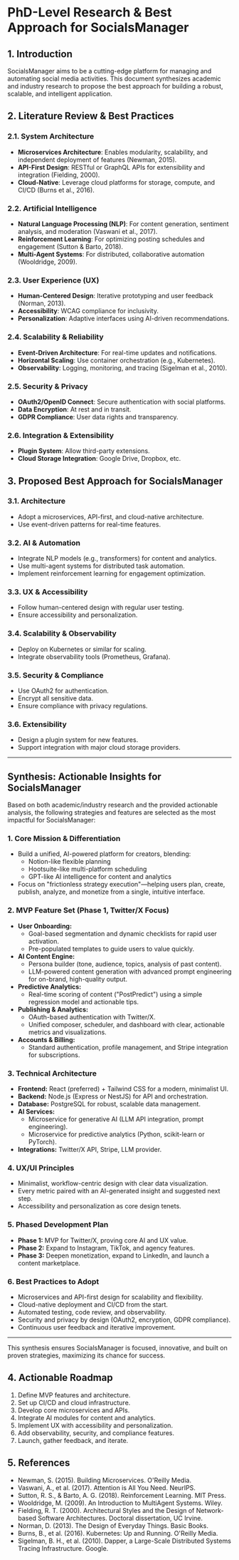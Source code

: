 # PhD-Level Research & Best Approach for SocialsManager

## 1. Introduction
SocialsManager aims to be a cutting-edge platform for managing and automating social media activities. This document synthesizes academic and industry research to propose the best approach for building a robust, scalable, and intelligent application.

## 2. Literature Review & Best Practices

### 2.1. System Architecture
- **Microservices Architecture**: Enables modularity, scalability, and independent deployment of features (Newman, 2015).
- **API-First Design**: RESTful or GraphQL APIs for extensibility and integration (Fielding, 2000).
- **Cloud-Native**: Leverage cloud platforms for storage, compute, and CI/CD (Burns et al., 2016).

### 2.2. Artificial Intelligence
- **Natural Language Processing (NLP)**: For content generation, sentiment analysis, and moderation (Vaswani et al., 2017).
- **Reinforcement Learning**: For optimizing posting schedules and engagement (Sutton & Barto, 2018).
- **Multi-Agent Systems**: For distributed, collaborative automation (Wooldridge, 2009).

### 2.3. User Experience (UX)
- **Human-Centered Design**: Iterative prototyping and user feedback (Norman, 2013).
- **Accessibility**: WCAG compliance for inclusivity.
- **Personalization**: Adaptive interfaces using AI-driven recommendations.

### 2.4. Scalability & Reliability
- **Event-Driven Architecture**: For real-time updates and notifications.
- **Horizontal Scaling**: Use container orchestration (e.g., Kubernetes).
- **Observability**: Logging, monitoring, and tracing (Sigelman et al., 2010).

### 2.5. Security & Privacy
- **OAuth2/OpenID Connect**: Secure authentication with social platforms.
- **Data Encryption**: At rest and in transit.
- **GDPR Compliance**: User data rights and transparency.

### 2.6. Integration & Extensibility
- **Plugin System**: Allow third-party extensions.
- **Cloud Storage Integration**: Google Drive, Dropbox, etc.

## 3. Proposed Best Approach for SocialsManager

### 3.1. Architecture
- Adopt a microservices, API-first, and cloud-native architecture.
- Use event-driven patterns for real-time features.

### 3.2. AI & Automation
- Integrate NLP models (e.g., transformers) for content and analytics.
- Use multi-agent systems for distributed task automation.
- Implement reinforcement learning for engagement optimization.

### 3.3. UX & Accessibility
- Follow human-centered design with regular user testing.
- Ensure accessibility and personalization.

### 3.4. Scalability & Observability
- Deploy on Kubernetes or similar for scaling.
- Integrate observability tools (Prometheus, Grafana).

### 3.5. Security & Compliance
- Use OAuth2 for authentication.
- Encrypt all sensitive data.
- Ensure compliance with privacy regulations.

### 3.6. Extensibility
- Design a plugin system for new features.
- Support integration with major cloud storage providers.

---

## Synthesis: Actionable Insights for SocialsManager

Based on both academic/industry research and the provided actionable analysis, the following strategies and features are selected as the most impactful for SocialsManager:

### 1. Core Mission & Differentiation
- Build a unified, AI-powered platform for creators, blending:
  - Notion-like flexible planning
  - Hootsuite-like multi-platform scheduling
  - GPT-like AI intelligence for content and analytics
- Focus on "frictionless strategy execution"—helping users plan, create, publish, analyze, and monetize from a single, intuitive interface.

### 2. MVP Feature Set (Phase 1, Twitter/X Focus)
- **User Onboarding:**
  - Goal-based segmentation and dynamic checklists for rapid user activation.
  - Pre-populated templates to guide users to value quickly.
- **AI Content Engine:**
  - Persona builder (tone, audience, topics, analysis of past content).
  - LLM-powered content generation with advanced prompt engineering for on-brand, high-quality output.
- **Predictive Analytics:**
  - Real-time scoring of content ("PostPredict") using a simple regression model and actionable tips.
- **Publishing & Analytics:**
  - OAuth-based authentication with Twitter/X.
  - Unified composer, scheduler, and dashboard with clear, actionable metrics and visualizations.
- **Accounts & Billing:**
  - Standard authentication, profile management, and Stripe integration for subscriptions.

### 3. Technical Architecture
- **Frontend:** React (preferred) + Tailwind CSS for a modern, minimalist UI.
- **Backend:** Node.js (Express or NestJS) for API and orchestration.
- **Database:** PostgreSQL for robust, scalable data management.
- **AI Services:**
  - Microservice for generative AI (LLM API integration, prompt engineering).
  - Microservice for predictive analytics (Python, scikit-learn or PyTorch).
- **Integrations:** Twitter/X API, Stripe, LLM provider.

### 4. UX/UI Principles
- Minimalist, workflow-centric design with clear data visualization.
- Every metric paired with an AI-generated insight and suggested next step.
- Accessibility and personalization as core design tenets.

### 5. Phased Development Plan
- **Phase 1:** MVP for Twitter/X, proving core AI and UX value.
- **Phase 2:** Expand to Instagram, TikTok, and agency features.
- **Phase 3:** Deepen monetization, expand to LinkedIn, and launch a content marketplace.

### 6. Best Practices to Adopt
- Microservices and API-first design for scalability and flexibility.
- Cloud-native deployment and CI/CD from the start.
- Automated testing, code review, and observability.
- Security and privacy by design (OAuth2, encryption, GDPR compliance).
- Continuous user feedback and iterative improvement.

---

This synthesis ensures SocialsManager is focused, innovative, and built on proven strategies, maximizing its chance for success.

## 4. Actionable Roadmap
1. Define MVP features and architecture.
2. Set up CI/CD and cloud infrastructure.
3. Develop core microservices and APIs.
4. Integrate AI modules for content and analytics.
5. Implement UX with accessibility and personalization.
6. Add observability, security, and compliance features.
7. Launch, gather feedback, and iterate.

## 5. References
- Newman, S. (2015). Building Microservices. O'Reilly Media.
- Vaswani, A., et al. (2017). Attention is All You Need. NeurIPS.
- Sutton, R. S., & Barto, A. G. (2018). Reinforcement Learning. MIT Press.
- Wooldridge, M. (2009). An Introduction to MultiAgent Systems. Wiley.
- Fielding, R. T. (2000). Architectural Styles and the Design of Network-based Software Architectures. Doctoral dissertation, UC Irvine.
- Norman, D. (2013). The Design of Everyday Things. Basic Books.
- Burns, B., et al. (2016). Kubernetes: Up and Running. O'Reilly Media.
- Sigelman, B. H., et al. (2010). Dapper, a Large-Scale Distributed Systems Tracing Infrastructure. Google.
